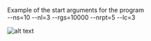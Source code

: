 Example of the start arguments for the program\
--ns=10 --nl=3 --rgs=10000 --nrpt=5 --lc=3

![alt text](lift_runtime.jpeg)